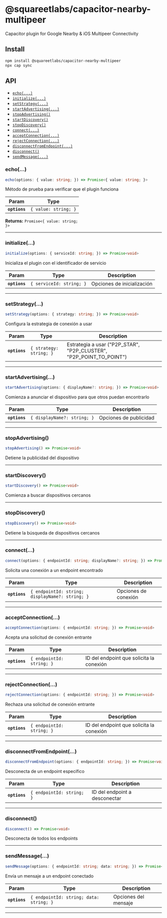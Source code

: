 # @squareetlabs/capacitor-nearby-multipeer

Capacitor plugin for Google Nearby & iOS Multipeer Connectivity

## Install

```bash
npm install @squareetlabs/capacitor-nearby-multipeer
npx cap sync
```

## API

<docgen-index>

* [`echo(...)`](#echo)
* [`initialize(...)`](#initialize)
* [`setStrategy(...)`](#setstrategy)
* [`startAdvertising(...)`](#startadvertising)
* [`stopAdvertising()`](#stopadvertising)
* [`startDiscovery()`](#startdiscovery)
* [`stopDiscovery()`](#stopdiscovery)
* [`connect(...)`](#connect)
* [`acceptConnection(...)`](#acceptconnection)
* [`rejectConnection(...)`](#rejectconnection)
* [`disconnectFromEndpoint(...)`](#disconnectfromendpoint)
* [`disconnect()`](#disconnect)
* [`sendMessage(...)`](#sendmessage)

</docgen-index>

<docgen-api>
<!--Update the source file JSDoc comments and rerun docgen to update the docs below-->

### echo(...)

```typescript
echo(options: { value: string; }) => Promise<{ value: string; }>
```

Método de prueba para verificar que el plugin funciona

| Param         | Type                            |
| ------------- | ------------------------------- |
| **`options`** | <code>{ value: string; }</code> |

**Returns:** <code>Promise&lt;{ value: string; }&gt;</code>

--------------------


### initialize(...)

```typescript
initialize(options: { serviceId: string; }) => Promise<void>
```

Inicializa el plugin con el identificador de servicio

| Param         | Type                                | Description                |
| ------------- | ----------------------------------- | -------------------------- |
| **`options`** | <code>{ serviceId: string; }</code> | Opciones de inicialización |

--------------------


### setStrategy(...)

```typescript
setStrategy(options: { strategy: string; }) => Promise<void>
```

Configura la estrategia de conexión a usar

| Param         | Type                               | Description                                                         |
| ------------- | ---------------------------------- | ------------------------------------------------------------------- |
| **`options`** | <code>{ strategy: string; }</code> | Estrategia a usar ("P2P_STAR", "P2P_CLUSTER", "P2P_POINT_TO_POINT") |

--------------------


### startAdvertising(...)

```typescript
startAdvertising(options: { displayName?: string; }) => Promise<void>
```

Comienza a anunciar el dispositivo para que otros puedan encontrarlo

| Param         | Type                                   | Description            |
| ------------- | -------------------------------------- | ---------------------- |
| **`options`** | <code>{ displayName?: string; }</code> | Opciones de publicidad |

--------------------


### stopAdvertising()

```typescript
stopAdvertising() => Promise<void>
```

Detiene la publicidad del dispositivo

--------------------


### startDiscovery()

```typescript
startDiscovery() => Promise<void>
```

Comienza a buscar dispositivos cercanos

--------------------


### stopDiscovery()

```typescript
stopDiscovery() => Promise<void>
```

Detiene la búsqueda de dispositivos cercanos

--------------------


### connect(...)

```typescript
connect(options: { endpointId: string; displayName?: string; }) => Promise<void>
```

Solicita una conexión a un endpoint encontrado

| Param         | Type                                                       | Description          |
| ------------- | ---------------------------------------------------------- | -------------------- |
| **`options`** | <code>{ endpointId: string; displayName?: string; }</code> | Opciones de conexión |

--------------------


### acceptConnection(...)

```typescript
acceptConnection(options: { endpointId: string; }) => Promise<void>
```

Acepta una solicitud de conexión entrante

| Param         | Type                                 | Description                              |
| ------------- | ------------------------------------ | ---------------------------------------- |
| **`options`** | <code>{ endpointId: string; }</code> | ID del endpoint que solicita la conexión |

--------------------


### rejectConnection(...)

```typescript
rejectConnection(options: { endpointId: string; }) => Promise<void>
```

Rechaza una solicitud de conexión entrante

| Param         | Type                                 | Description                              |
| ------------- | ------------------------------------ | ---------------------------------------- |
| **`options`** | <code>{ endpointId: string; }</code> | ID del endpoint que solicita la conexión |

--------------------


### disconnectFromEndpoint(...)

```typescript
disconnectFromEndpoint(options: { endpointId: string; }) => Promise<void>
```

Desconecta de un endpoint específico

| Param         | Type                                 | Description                   |
| ------------- | ------------------------------------ | ----------------------------- |
| **`options`** | <code>{ endpointId: string; }</code> | ID del endpoint a desconectar |

--------------------


### disconnect()

```typescript
disconnect() => Promise<void>
```

Desconecta de todos los endpoints

--------------------


### sendMessage(...)

```typescript
sendMessage(options: { endpointId: string; data: string; }) => Promise<void>
```

Envía un mensaje a un endpoint conectado

| Param         | Type                                               | Description          |
| ------------- | -------------------------------------------------- | -------------------- |
| **`options`** | <code>{ endpointId: string; data: string; }</code> | Opciones del mensaje |

--------------------

</docgen-api>
